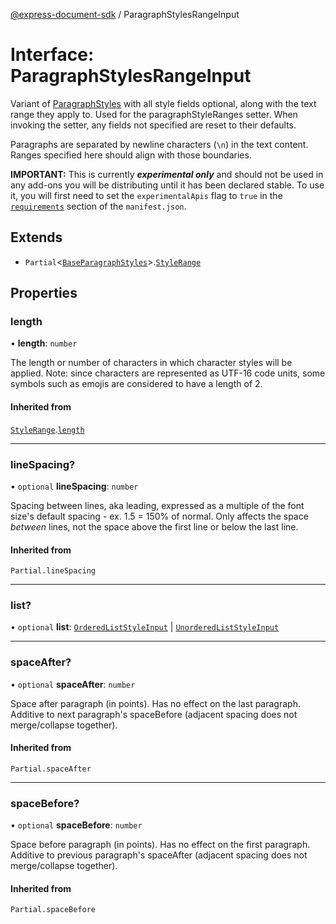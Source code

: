 [@express-document-sdk](../overview.md) / ParagraphStylesRangeInput

# Interface: ParagraphStylesRangeInput

Variant of [ParagraphStyles](ParagraphStyles.md) with all style fields optional, along with the text range they apply to. Used for the
paragraphStyleRanges setter. When invoking the setter, any fields not specified are reset to their defaults.

Paragraphs are separated by newline characters (`\n`) in the text content. Ranges specified here should align with
those boundaries.
<InlineAlert slots="text" variant="warning"/>

**IMPORTANT:** This is currently ***experimental only*** and should not be used in any add-ons you will be distributing until it has been declared stable. To use it, you will first need to set the `experimentalApis` flag to `true` in the [`requirements`](../../../manifest/index.md#requirements) section of the `manifest.json`.

## Extends

- `Partial`\<[`BaseParagraphStyles`](BaseParagraphStyles.md)\>.[`StyleRange`](StyleRange.md)

## Properties

### length

• **length**: `number`

The length or number of characters in which character styles will be applied.
Note: since characters are represented as UTF-16 code units, some symbols
such as emojis are considered to have a length of 2.

#### Inherited from

[`StyleRange`](StyleRange.md).[`length`](StyleRange.md#length)

***

### lineSpacing?

• `optional` **lineSpacing**: `number`

Spacing between lines, aka leading, expressed as a multiple of the font size's default spacing - ex. 1.5 = 150% of normal.
Only affects the space *between* lines, not the space above the first line or below the last line.

#### Inherited from

`Partial.lineSpacing`

***

### list?

• `optional` **list**: [`OrderedListStyleInput`](OrderedListStyleInput.md) \| [`UnorderedListStyleInput`](UnorderedListStyleInput.md)

***

### spaceAfter?

• `optional` **spaceAfter**: `number`

Space after paragraph (in points). Has no effect on the last paragraph. Additive to next paragraph's spaceBefore
(adjacent spacing does not merge/collapse together).

#### Inherited from

`Partial.spaceAfter`

***

### spaceBefore?

• `optional` **spaceBefore**: `number`

Space before paragraph (in points). Has no effect on the first paragraph. Additive to previous paragraph's spaceAfter
(adjacent spacing does not merge/collapse together).

#### Inherited from

`Partial.spaceBefore`
